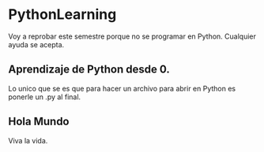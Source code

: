 # PythonLearning
Voy a reprobar este semestre porque no se programar en Python. Cualquier ayuda se acepta.


## Aprendizaje de Python desde 0.
Lo unico que se es que para hacer un archivo para abrir en Python es ponerle un .py al final.
## Hola Mundo
Viva la vida.
